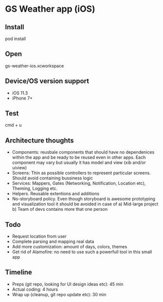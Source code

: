 # GS Weather app (iOS)

## Install
pod install

## Open
gs-weather-ios.xcworkspace

## Device/OS version support
- iOS 11.3
- iPhone 7+

## Test
cmd + u

## Architecture thoughts
* Components: reusbale components that should have no dependenices within the app and be ready to be reused even in other apps. Each component may vary but usually it has model and view (xib and/or uiview)
* Screens: Thin as possible controllers to represent particular screens. Should avoid containing bussiness logic
* Services: Mappers, Gates (Networking, Notification, Location etc), Theming, Logging etc. 
* Helpers. Reusable extentions and additions
* No-storyboard policy. Even though storyboard is awesome prototyping and visualization tool it should be avoided in case of  a) Mid-large project b) Team of devs contains more that one person

## Todo
* Request location from user
* Complete parsing and mapping real data
* Add more customization: amount of days, colors, themes 
* Get rid of Alamofire: no need to use such a powerfull tool in this small app

## Timeline
- Preps (git repo, looking for UI design ideas etc): 45 min
- Actual coding: 4 hours
- Wrap up (cleanup, git repo update etc): 30 min
